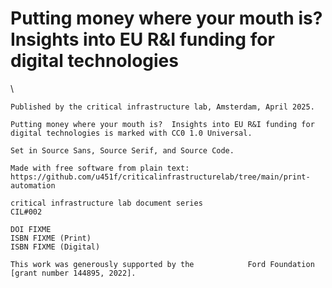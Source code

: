 # Putting money where your mouth is?  Insights into EU R&I funding for digital technologies

<div id="colophon">
\

    Published by the critical infrastructure lab, Amsterdam, April 2025.

    Putting money where your mouth is?  Insights into EU R&I funding for digital technologies is marked with CC0 1.0 Universal.

    Set in Source Sans, Source Serif, and Source Code.

    Made with free software from plain text:
    https://github.com/u451f/criticalinfrastructurelab/tree/main/print-automation

    critical infrastructure lab document series
    CIL#002

    DOI FIXME
    ISBN FIXME (Print)
    ISBN FIXME (Digital)

    This work was generously supported by the            Ford Foundation [grant number 144895, 2022].

</div>

